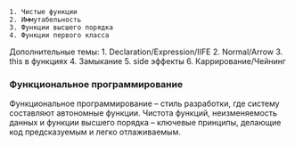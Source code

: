 	1. Чистые функции
	2. Иммутабельность
	3. Функции высшего порядка
	4. Функции первого класса

Дополнительные темы:
	1. Declaration/Expression/IIFE
	2. Normal/Arrow
	3. this в функциях
	4. Замыкание
	5. side эффекты
	6. Каррирование/Чейнинг

### Функциональное программирование
Функциональное программирование – стиль разработки, где систему составляют автономные функции. Чистота функций, неизменяемость данных и функции высшего порядка – ключевые принципы, делающие код предсказуемым и легко отлаживаемым.